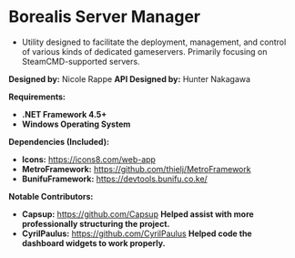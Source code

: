 # Borealis Server Manager #
* Utility designed to facilitate the deployment, management, and control of various kinds of dedicated gameservers.  Primarily focusing on SteamCMD-supported servers.

**Designed by:** Nicole Rappe
**API Designed by:** Hunter Nakagawa

**Requirements:**
* **.NET Framework 4.5+**
* **Windows Operating System**

**Dependencies (Included):**
* **Icons:** https://icons8.com/web-app
* **MetroFramework:** https://github.com/thielj/MetroFramework
* **BunifuFramework:** https://devtools.bunifu.co.ke/

**Notable Contributors:**
* **Capsup:** https://github.com/Capsup **Helped assist with more professionally structuring the project.**
* **CyrilPaulus:** https://github.com/CyrilPaulus **Helped code the dashboard widgets to work properly.**
